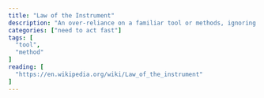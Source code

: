 ```yaml
---
title: "Law of the Instrument"
description: "An over-reliance on a familiar tool or methods, ignoring or under-valuing alternative approaches."
categories: ["need to act fast"]
tags: [
  "tool",
  "method"
]
reading: [
  "https://en.wikipedia.org/wiki/Law_of_the_instrument"
]
---
```



